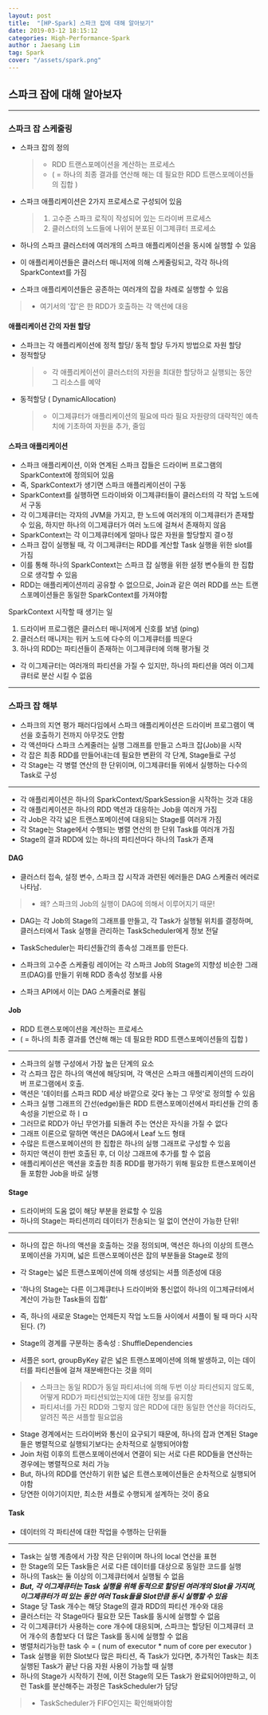 ```yaml
---
layout: post
title:  "[HP-Spark] 스파크 잡에 대해 알아보기"
date: 2019-03-12 18:15:12
categories: High-Performance-Spark 
author : Jaesang Lim
tag: Spark
cover: "/assets/spark.png"
---
```


## 스파크 잡에 대해 알아보자
---

### 스파크 잡 스케줄링

- 스파크 잡의 정의 
  > - RDD 트랜스포메이션을 계산하는 프로세스 
  > - ( = 하나의 최종 결과를 연산해 해는 데 필요한 RDD 트랜스포메이션들의 집합 )
  
- 스파크 애플리케이션은 2가지 프로세스로 구성되어 있음
  > 1. 고수준 스파크 로직이 작성되어 있는 드라이버 프로세스
  > 2. 클러스터의 노드들에 나위어 분포된 이그제큐터 프로세소

- 하나의 스파크 클러스터에 여러개의 스파크 애플리케이션을 동시에 실행할 수 있음
- 이 애플리케이션들은 클러스터 매니저에 의해 스케줄링되고, 각각 하나의 SparkContext를 가짐
- 스파크 애플리케이션들은 공존하는 여러개의 잡을 차례로 실행할 수 있음
> - 여기서의 '잡'은 한 RDD가 호출하는 각 액션에 대응


#### 애플리케이션 간의 자원 할당

- 스파크는 각 애플리케이션에 정적 할당/ 동적 할당 두가지 방법으로 자원 할당
- 정적할당
  > - 각 애플리케이션이 클러스터의 자원을 최대한 할당하고 실행되는 동안 그 리소스를 예약
- 동적할당 ( DynamicAllocation)
  > - 이그제큐터가 애플리케이션의 필요에 따라 필요 자원량의 대략적인 예측치에 기초하여 자원을 추가, 줄임

 
#### 스파크 애플리케이션

- 스파크 애플리케이션, 이와 연계된 스파크 잡들은 드라이버 프로그램의 SparkContext에 정의되어 있음
- 즉, SparkContext가 생기면 스파크 애플리케이션이 구동
- SparkContext를 실행하면 드라이바와 이그제큐터들이 클러스터의 각 작업 노드에서 구동 
- 각 이그제큐터는 각자의 JVM을 가지고, 한 노드에 여러개의 이그제큐터가 존재할 수 있음, 하지만 하나의 이그제큐터가 여러 노드에 걸쳐서 존재하지 않음
- SparkContext는 각 이그제큐터에게 얼마나 많은 자원을 할당할지 결ㅇ정
- 스파크 잡이 실행될 때, 각 이그제큐터는 RDD를 계산할 Task 실행을 위한 slot를 가짐
- 이를 통해 하나의 SparkContext는 스파크 잡 실행을 위한 설정 변수들의 한 집합으로 생각할 수 있음
- RDD는 애플리케이션끼리 공유할 수 없으므로, Join과 같은 여러 RDD를 쓰는 트랜스포메이션들은 동일한 SparkContext를 가져야함

SparkContext 시작할 때 생기는 일
1. 드라이버 프로그램은 클러스터 매니저에게 신호를 보냄 (ping)
2. 클러스터 매니저는 워커 노드에 다수의 이그제큐터를 띄운다
3. 하나의 RDD는 파티션들이 존재하는 이그제큐터에 의해 평가될 것
- 각 이그제규터는 여러개의 파티션을 가질 수 있지만, 하나의 파티션을 여러 이그제큐터로 분산 시킬 수 없음 


--- 

### 스파크 잡 해부

 
- 스파크의 지연 평가 패러다임에서 스파크 애플리케이션은 드라이버 프로그램이 액선을 호출하기 전까지 아무것도 안함
- 각 액션마다 스파크 스케줄러는 실행 그래프를 만들고 스파크 잡(Job)을 시작
- 각 잡은 최종 RDD를 만들어내는데 필요한 변환의 각 단계, Stage들로 구성
- 각 Stage는 각 병렬 연산의 한 단위이며, 이그제큐터들 위에서 실행하는 다수의 Task로 구성

--- 
- 각 애플리케이션은 하나의 SparkContext/SparkSession을 시작하는 것과 대응
- 각 애플리케이션은 하나의 RDD 액션과 대응하는 Job을 여러개 가짐
- 각 Job은 각각 넓은 트랜스포메이션에 대응되는 Stage를 여러개 가짐
- 각 Stage는 Stage에서 수행되는 병렬 연산의 한 단위 Task를 여러개 가짐
- Stage의 결과 RDD에 있는 하나의 파티션마다 하나의 Task가 존재

#### DAG
- 클러스터 접속, 설정 변수, 스파크 잡 시작과 과련된 에러들은 DAG 스케줄러 에러로 나타남.
> - 왜? 스파크의 Job의 실행이 DAG에 의해서 이루어지기 때문!
- DAG는 각 Job의 Stage의 그래프를 만들고, 각 Task가 실행될 위치를 결정하며, 클러스터에서 Task 실행을 관리하는 TaskScheduler에게 정보 전달
- TaskScheduler는 파티션들간의 종속성 그래프를 만든다.

- 스파크의 고수준 스케줄링 레이어는 각 스파크 Job의 Stage의 지향성 비순한 그래프(DAG)를 만들기 위해 RDD 종속성 정보를 사용
- 스파크 API에서 이는 DAG 스케줄러로 불림


#### Job
- RDD 트랜스포메이션을 계산하는 프로세스 
- ( = 하나의 최종 결과를 연산해 해는 데 필요한 RDD 트랜스포메이션들의 집합 )
---
  
- 스파크의 실행 구성에서 가장 높은 단계의 요소
- 각 스파크 잡은 하나의 액션에 해당되며, 각 액션은 스파크 애플리케이션의 드라이버 프로그램에서 호출.
- 액션은 '데이터를 스파크 RDD 세상 바깥으로 갖다 놓는 그 무엇'로 정의할 수 있음
- 스파크 실행 그래프의 간선(edge)들은 RDD 트랜스포메이션에서 파티션들 간의 종속성을 기반으로 하ㅣㅁ
- 그러므로 RDD가 아닌 무언가를 되돌려 주는 연산은 자식을 가질 수 없다
- 그래프 이론으로 말하면 액션은 DAG에서 Leaf 노드 형태
- 수많은 트랜스포메이션의 한 집합은 하나의 실행 그래프로 구성할 수 있음
- 하지만 액션이 한번 호출된 후, 더 이상 그래프에 추가를 할 수 없음
- 애플리케이션은 액션을 호출한 최종 RDD를 평가하기 위해 필요한 트랜스포메이션들 포함한 Job을 바로 실행

#### Stage
- 드라이버의 도움 없이 해당 부분을 완료할 수 있음
- 하나의 Stage는 파티션끼리 데이터가 전송되는 일 없이 연산이 가능한 단위!

---
- 하나의 잡은 하나의 액션을 호출하는 것을 정의되며, 액션은 하나의 이상의 트랜스포메이션을 가지며, 넓은 트랜스포메이션은 잡의 부분들을 Stage로 정의
- 각 Stage는 넓은 트랜스포메이션에 의해 생성되는 셔플 의존성에 대응
- '하나의 Stage는 다른 이그제큐터나 드라이버와 통신없이 하나의 이그제규터에서 계산이 가능한 Task들의 집합'
- 즉, 하나의 새로운 Stage는 언제든지 작업 노드들 사이에서 셔플이 될 때 마다 시작된다. (?)

- Stage의 경계를 구분하는 종속성 : ShuffleDependencies
- 셔플은 sort, groupByKey 같은 넓은 트랜스포메이션에 의해 발생하고, 이는 데이터를 파티션들에 걸쳐 재분배한다는 것을 의미

> - 스파크는 동일 RDD가 동일 파티셔너에 의해 두번 이상 파티션되지 않도록, 어떻게 RDD가 파티션되었는지에 대한 정보를 유지함
> - 파티셔너를 가진 RDD와 그렇지 않은 RDD에 대한 동일한 연산을 하더라도, 알려진 쪽은 셔플할 필요없음

- Stage 경계에서는 드라이버와 통신이 요구되기 때문에, 하나의 잡과 연계된 Stage들은 병렬적으로 실행되기보다는 순차적으로 실행되어야함
- Join 처럼 이후의 트랜스포메이션에서 연결이 되는 서로 다른 RDD들을 연산하는 경우에는 병렬적으로 처리 가능
- But, 하나의 RDD를 연산하기 위한 넓은 트랜스포메이션들은 순차적으로 실행되어야함 
- 당연한 이야기이지만, 최소한 셔플로 수행되게 설계하는 것이 중요

#### Task
- 데이터의 각 파티션에 대한 작업을 수행하는 단위들 
---

- Task는 실행 계층에서 가장 작은 단위이며 하나의 local 연산을 표현
- 한 Stage의 모든 Task들은 서로 다른 데이터를 대상으로 동일한 코드를 실행
- 하나의 Task는 둘 이상의 이그제큐터에서 실행될 수 없음
- ***But, 각 이그제큐터는 Task 실행을 위해 동적으로 할당된 여러개의 Slot을 가지며, 이그제큐터가 떠 있는 동안 여러 Task들을 Slot만큼 동시 실행할 수 있음***
- Stage 당 Task 개수는 해당 Stage의 결과 RDD의 파티션 개수와 대응 
- 클러스터는 각 Stage마다 필요한 모든 Task를 동시에 실행할 수 없음
- 각 이그제큐터가 사용하는 core 개수에 대응되며, 스파크는 할당된 이그제큐터 코어 개수의 총합보다 더 많은 Task를 동시에 실행할 수 없음
- 병렬처리가능한 task 수 = ( num of executor * num of core per executor )
- Task 실행을 위한 Slot보다 많은 파티션, 즉 Task가 있다면, 추가적인 Task는 최초 실행된 Task가 끝난 다음 자원 사용이 가능할 때 실행
- 하나의 Stage가 시작하기 전에, 이전 Stage의 모든 Task가 완료되어야만하고, 이런 Task를 분산해주는 과정은 TaskScheduler가 담당 
> - TaskScheduler가 FIFO인지는 확인해봐야함
